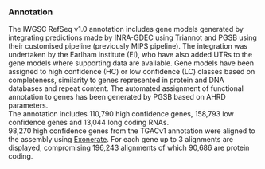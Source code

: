 ### Annotation

The IWGSC RefSeq v1.0 annotation includes gene models generated by
integrating predictions made by INRA-GDEC using Triannot and PGSB using
their customised pipeline (previously MIPS pipeline). The integration
was undertaken by the Earlham institute (EI), who have also added UTRs
to the gene models where supporting data are available. Gene models have
been assigned to high confidence (HC) or low confidence (LC) classes
based on completeness, similarity to genes represented in protein and
DNA databases and repeat content. The automated assignment of functional
annotation to genes has been generated by PGSB based on AHRD
parameters.\
The annotation includes 110,790 high confidence genes, 158,793 low
confidence genes and 13,044 long coding RNAs.\
98,270 high confidence genes from the TGACv1 annotation were aligned to
the assembly using
[Exonerate](https://www.ebi.ac.uk/about/vertebrate-genomics/software/exonerate).
For each gene up to 3 alignments are displayed, compromising 196,243
alignments of which 90,686 are protein coding.
